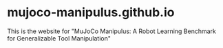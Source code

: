 # mujoco-manipulus.github.io

This is the website for "MuJoCo Manipulus: A Robot Learning Benchmark for Generalizable Tool Manipulation"
